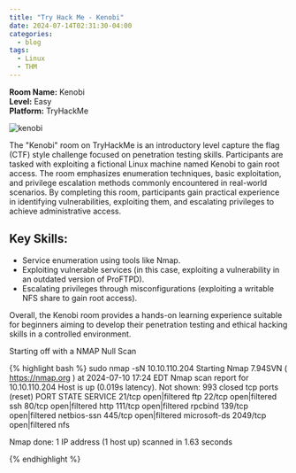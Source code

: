 ```yaml
---
title: "Try Hack Me - Kenobi"
date: 2024-07-14T02:31:30-04:00
categories:
  - blog
tags:
  - Linux
  - THM
---
```


**Room Name:** Kenobi  
**Level:** Easy  
**Platform:** TryHackMe  

![kenobi](https://jstgs.github.io/jsteg.github.io/images/kenobi.png)

The "Kenobi" room on TryHackMe is an introductory level capture the flag (CTF) style challenge focused on penetration testing skills. Participants are tasked with exploiting a fictional Linux machine named Kenobi to gain root access. The room emphasizes enumeration techniques, basic exploitation, and privilege escalation methods commonly encountered in real-world scenarios. By completing this room, participants gain practical experience in identifying vulnerabilities, exploiting them, and escalating privileges to achieve administrative access.

## Key Skills:
- Service enumeration using tools like Nmap.
- Exploiting vulnerable services (in this case, exploiting a vulnerability in an outdated version of ProFTPD).
- Escalating privileges through misconfigurations (exploiting a writable NFS share to gain root access).

Overall, the Kenobi room provides a hands-on learning experience suitable for beginners aiming to develop their penetration testing and ethical hacking skills in a controlled environment.


Starting off with a NMAP Null Scan

{% highlight bash %}
sudo nmap -sN 10.10.110.204
Starting Nmap 7.94SVN ( https://nmap.org ) at 2024-07-10 17:24 EDT
Nmap scan report for 10.10.110.204
Host is up (0.019s latency).
Not shown: 993 closed tcp ports (reset)
PORT     STATE         SERVICE
21/tcp   open|filtered ftp
22/tcp   open|filtered ssh
80/tcp   open|filtered http
111/tcp  open|filtered rpcbind
139/tcp  open|filtered netbios-ssn
445/tcp  open|filtered microsoft-ds
2049/tcp open|filtered nfs

Nmap done: 1 IP address (1 host up) scanned in 1.63 seconds

{% endhighlight %}
